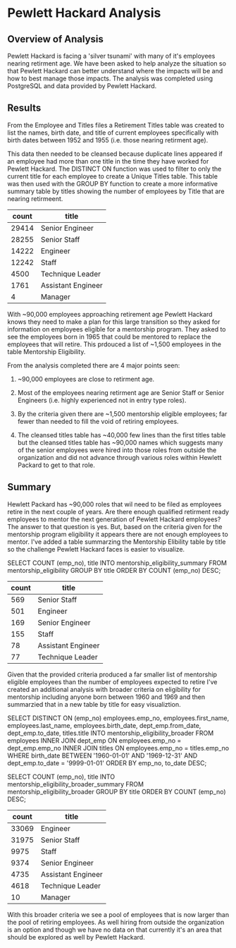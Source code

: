 # Pewlett Hackard Analysis

## Overview of Analysis

Pewlett Hackard is facing a 'silver tsunami' with many of it's employees nearing retirment age.  We have been asked to help analyze the situation so that Pewlett Hackard can better understand where the impacts will be and how to best manage those impacts.  The analysis was completed using PostgreSQL and data provided by Pewlett Hackard.  

## Results

From the Employee and Titles files a Retirement Titles table was created to list the names, birth date, and title of current employees specifically with birth dates between 1952 and 1955 (i.e. those nearing retirment age).

This data then needed to be cleansed because duplicate lines appeared if an employee had more than one title in the time they have worked for Pewlett Hackard.  The DISTINCT ON function was used to filter to only the current title for each employee to create a Unique Titles table.  This table was then used with the GROUP BY function to create a more informative summary table by titles showing the number of employees by Title that are nearing retirmeent.  

| count | title              |
|-------|--------------------|
| 29414 | Senior Engineer    |
| 28255 | Senior Staff       |
| 14222 | Engineer           |
| 12242 | Staff              |
| 4500  | Technique Leader   |
| 1761  | Assistant Engineer |
| 4     | Manager            |

With ~90,000 employees approaching retirement age Pewlett Hackard knows they need to make a plan for this large transition so they asked for information on employees eligible for a mentorship program.  They asked to see the employees born in 1965 that could be mentored to replace the employees that will retire. This prdouced a list of ~1,500 employees in the table Mentorship Eligibility.

From the analysis completed there are 4 major points seen:

1. ~90,000 employees are close to retirment age.

2. Most of the employees nearing retirment age are Senior Staff or Senior Engineers (i.e. highly experienced not in entry type roles).

3. By the criteria given there are ~1,500 mentorship eligible employees; far fewer than needed to fill the void of retiring employees.

4. The cleansed titles table has ~40,000 few lines than the first titles table but the cleansed titles table has ~90,000 names which suggests many of the senior employees were hired into those roles from outside the organization and did not advance through various roles within Hewlett Packard to get to that role. 

## Summary

Hewlett Packard has ~90,000 roles that wil need to be filed as employees retire in the next couple of years.  Are there enough qualified retirment ready employees to mentor the next generation of Pewlett Hackard employees?  The answer to that question is yes.  But, based on the criteria given for the mentorship program eligibility it appears there are not enough employees to mentor.   I've added a table summarzing the Mentorship Elibility table by title so the challenge Pewlett Hackard faces is easier to visualize.  

SELECT COUNT (emp_no), title
INTO mentorship_eligibility_summary
FROM mentorship_eligibility
GROUP BY title
ORDER BY COUNT (emp_no) DESC;



| count | title              |
|-------|--------------------|
| 569   | Senior Staff       |
| 501   | Engineer           |
| 169   | Senior Engineer    |
| 155   | Staff              |
| 78    | Assistant Engineer |
| 77    | Technique Leader   |

Given that the provided criteria produced a far smaller list of mentorship eligible employees than the number of employees expected to retire I've created an additional analysis with broader criteria on eligibility for mentorship including anyone born between 1960 and 1969 and then summarzied that in a new table by title for easy visualiztion.  

SELECT DISTINCT ON (emp_no) employees.emp_no, 
	employees.first_name, 
	employees.last_name, 
	employees.birth_date, 
	dept_emp.from_date, 
	dept_emp.to_date, 
	titles.title
INTO mentorship_eligibility_broader
FROM employees
INNER JOIN dept_emp 
ON employees.emp_no = dept_emp.emp_no
INNER JOIN titles
ON employees.emp_no = titles.emp_no
WHERE birth_date BETWEEN '1960-01-01' AND '1969-12-31'
AND dept_emp.to_date = '9999-01-01'
ORDER BY emp_no, to_date DESC;

SELECT COUNT (emp_no), title
INTO mentorship_eligibility_broader_summary
FROM mentorship_eligibility_broader
GROUP BY title
ORDER BY COUNT (emp_no) DESC;

| count | title              |
|-------|--------------------|
| 33069 | Engineer           |
| 31975 | Senior Staff       |
| 9975  | Staff              |
| 9374  | Senior Engineer    |
| 4735  | Assistant Engineer |
| 4618  | Technique Leader   |
| 10    | Manager            |

With this broader criteria we see a pool of employees that is now larger than the pool of retiring employees.  As well hiring from outside the organization is an option and though we have no data on that currently it's an area that should be explored as well by Pewlett Hackard.  

